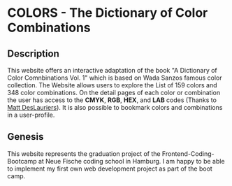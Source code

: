 # COLORS - The Dictionary of Color Combinations

## Description

This website offers an interactive adaptation of the book "A Dictionary of Color Comnbinations Vol. 1" which is based on Wada Sanzos famous color collection. The Website allows users to explore the List of 159 colors and 348 color combinations. On the detail pages of each color or combination the user has access to the **CMYK**, **RGB**, **HEX**, and **LAB** codes (Thanks to [Matt DesLauriers](https://github.com/mattdesl/dictionary-of-colour-combinations)). It is also possible to bookmark colors and combinations in a user-profile.

## Genesis

This website represents the graduation project of the Frontend-Coding-Bootcamp at Neue Fische coding school in Hamburg. I am happy to be able to implement my first own web development project as part of the boot camp.
